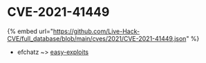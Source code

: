 # CVE-2021-41449
{% embed url="https://github.com/Live-Hack-CVE/full_database/blob/main/cves/2021/CVE-2021-41449.json" %}

* efchatz ~> [easy-exploits](https://www.alice-snow.ru/2021/database/cve-2021-41449/easy-exploits-efchatz)